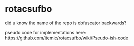 # rotacsufbo
did u know the name of the repo is obfuscator backwards?

pseudo code for implementations here: https://github.com/itemic/rotacsufbo/wiki/Pseudo-ish-code
